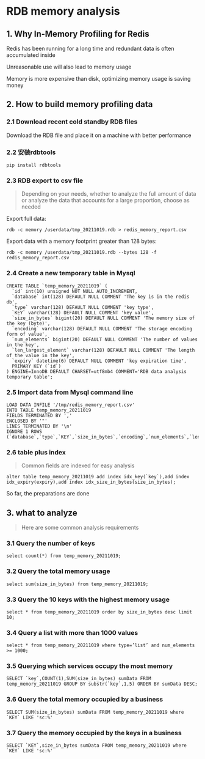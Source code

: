 # RDB memory analysis



## 1. Why In-Memory Profiling for Redis

Redis has been running for a long time and redundant data is often accumulated inside

Unreasonable use will also lead to memory usage

Memory is more expensive than disk, optimizing memory usage is saving money



## 2. How to build memory profiling data

### 2.1 Download recent cold standby RDB files

Download the RDB file and place it on a machine with better performance

### 2.2 安装rdbtools

```
pip install rdbtools
```



### 2.3 RDB export to csv file

> Depending on your needs, whether to analyze the full amount of data or analyze the data that accounts for a large proportion, choose as needed

Export full data:

```
rdb -c memory /userdata/tmp_20211019.rdb > redis_memory_report.csv
```

Export data with a memory footprint greater than 128 bytes:

```
rdb -c memory /userdata/tmp_20211019.rdb --bytes 128 -f redis_memory_report.csv
```



### 2.4 Create a new temporary table in Mysql

```
CREATE TABLE `temp_memory_20211019` (
  `id` int(10) unsigned NOT NULL AUTO_INCREMENT,
  `database` int(128) DEFAULT NULL COMMENT 'The key is in the redis db',	
  `type` varchar(128) DEFAULT NULL COMMENT 'key type',
  `KEY` varchar(128) DEFAULT NULL COMMENT 'key value',
  `size_in_bytes` bigint(20) DEFAULT NULL COMMENT 'The memory size of the key (byte)',
  `encoding` varchar(128) DEFAULT NULL COMMENT 'The storage encoding form of value',
  `num_elements` bigint(20) DEFAULT NULL COMMENT 'The number of values in the key',
  `len_largest_element` varchar(128) DEFAULT NULL COMMENT 'The length of the value in the key',
  `expiry` datetime(6) DEFAULT NULL COMMENT 'key expiration time',
  PRIMARY KEY (`id`)
) ENGINE=InnoDB DEFAULT CHARSET=utf8mb4 COMMENT='RDB data analysis temporary table';
```



### 2.5 Import data from Mysql command line

```
LOAD DATA INFILE '/tmp/redis_memory_report.csv' 
INTO TABLE temp_memory_20211019
FIELDS TERMINATED BY ','
ENCLOSED BY '"'
LINES TERMINATED BY '\n'
IGNORE 1 ROWS
(`database`,`type`,`KEY`,`size_in_bytes`,`encoding`,`num_elements`,`len_largest_element`,`expiry`);
```



### 2.6 table plus index

> Common fields are indexed for easy analysis

```
alter table temp_memory_20211019 add index idx_key(`key`),add index idx_expiry(expiry),add index idx_size_in_bytes(size_in_bytes);
```

So far, the preparations are done



## 3. what to analyze

> Here are some common analysis requirements

### 3.1 Query the number of keys

```
select count(*) from temp_memory_20211019;
```



### 3.2 Query the total memory usage

```
select sum(size_in_bytes) from temp_memory_20211019;
```



### 3.3 Query the 10 keys with the highest memory usage

```
select * from temp_memory_20211019 order by size_in_bytes desc limit 10;
```



### 3.4 Query a list with more than 1000 values

```
select * from temp_memory_20211019 where type=’list’ and num_elements >= 1000;
```



### 3.5 Querying which services occupy the most memory

```
SELECT `key`,COUNT(1),SUM(size_in_bytes) sumData FROM temp_memory_20211019 GROUP BY substr(`key`,1,5) ORDER BY sumData DESC;
```



### 3.6 Query the total memory occupied by a business

```
SELECT SUM(size_in_bytes) sumData FROM temp_memory_20211019 where `KEY` LIKE 'sc:%'
```



### 3.7 Query the memory occupied by the keys in a business

```
SELECT `KEY`,size_in_bytes sumData FROM temp_memory_20211019 where `KEY` LIKE 'sc:%'
```










